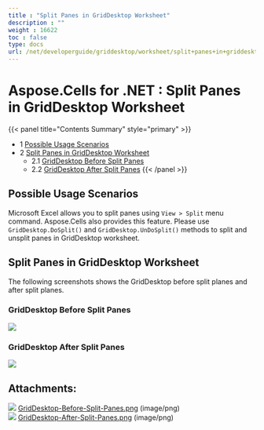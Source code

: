 ```yaml
---
title : "Split Panes in GridDesktop Worksheet" 
description : "" 
weight : 16622 
toc : false
type: docs
url: /net/developerguide/griddesktop/worksheet/split+panes+in+griddesktop+worksheet/
---
```


# Aspose.Cells for .NET : Split Panes in GridDesktop Worksheet


{{< panel title="Contents Summary" style="primary" >}}
*   1 [Possible Usage Scenarios](#possible-usage-scenarios)
*   2 [Split Panes in GridDesktop Worksheet](#split-panes-in-griddesktop-worksheet)
    *   2.1 [GridDesktop Before Split Panes](#griddesktop-before-split-panes)
    *   2.2 [GridDesktop After Split Panes](#griddesktop-after-split-panes)
{{< /panel >}}
 

## Possible Usage Scenarios

Microsoft Excel allows you to split panes using `View > Split` menu command. Aspose.Cells also provides this feature. Please use `GridDesktop.DoSplit()` and `GridDesktop.UnDoSplit()` methods to split and unsplit panes in GridDesktop worksheet.

## Split Panes in GridDesktop Worksheet

The following screenshots shows the GridDesktop before split planes and after split planes.

### GridDesktop Before Split Panes

![](https://docs2.aspose.com/cells/net/attachments/25002956/25395238.png)

### GridDesktop After Split Panes

![](https://docs2.aspose.com/cells/net/attachments/25002956/25395239.png)

## Attachments:

![](https://docs2.aspose.com/cells/net/images/icons/bullet_blue.gif) [GridDesktop-Before-Split-Panes.png](https://docs2.aspose.com/cells/net/attachments/25002956/25395238.png) (image/png)  
![](https://docs2.aspose.com/cells/net/images/icons/bullet_blue.gif) [GridDesktop-After-Split-Panes.png](https://docs2.aspose.com/cells/net/attachments/25002956/25395239.png) (image/png)  

